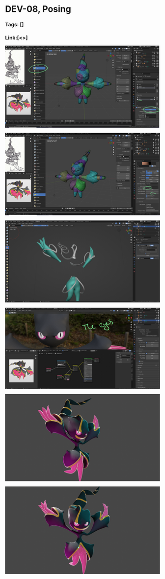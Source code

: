 # DEV-08, Posing
### Tags: []
### Link:[<>]

![](../images/DEV-08/DEV-08-A1.png)

![](../images/DEV-08/DEV-08-A2.png)

![](../images/DEV-08/DEV-08-A3.png)

![](../images/DEV-08/DEV-08-A4.png)

![](../../Mega_Banette3.png)

![](../../Mega_Banette4.png)
